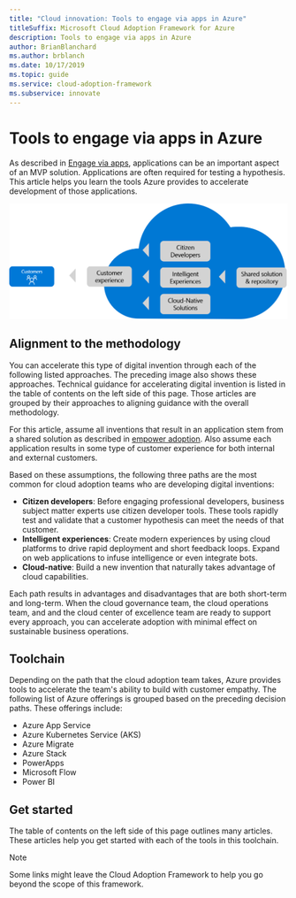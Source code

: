 ```yaml
---
title: "Cloud innovation: Tools to engage via apps in Azure"
titleSuffix: Microsoft Cloud Adoption Framework for Azure
description: Tools to engage via apps in Azure
author: BrianBlanchard
ms.author: brblanch
ms.date: 10/17/2019
ms.topic: guide
ms.service: cloud-adoption-framework
ms.subservice: innovate
---
```


# Tools to engage via apps in Azure

As described in [Engage via apps](../considerations/apps.md), applications can be an important aspect of an MVP solution. Applications are often required for testing a hypothesis. This article helps you learn the tools Azure provides to accelerate development of those applications.

![Cloud Adoption Framework approach to engage via apps](../../_images/innovate/engage-via-apps.png)

## Alignment to the methodology

You can accelerate this type of digital invention through each of the following listed approaches. The preceding image also shows these approaches. Technical guidance for accelerating digital invention is listed in the table of contents on the left side of this page. Those articles are grouped by their approaches to aligning guidance with the overall methodology.

For this article, assume all inventions that result in an application stem from a shared solution as described in [empower adoption](./ci-cd.md). Also assume each application results in some type of customer experience for both internal and external customers.

Based on these assumptions, the following three paths are the most common for cloud adoption teams who are developing digital inventions:

- **Citizen developers**: Before engaging professional developers, business subject matter experts use citizen developer tools. These tools rapidly test and validate that a customer hypothesis can meet the needs of that customer.
- **Intelligent experiences**: Create modern experiences by using cloud platforms to drive rapid deployment and short feedback loops. Expand on web applications to infuse intelligence or even integrate bots.
- **Cloud-native**: Build a new invention that naturally takes advantage of cloud capabilities.

Each path results in advantages and disadvantages that are both short-term and long-term. When the cloud governance team, the cloud operations team, and and the cloud center of excellence team are ready to support every approach, you can accelerate adoption with minimal effect on sustainable business operations.

## Toolchain

Depending on the path that the cloud adoption team takes, Azure provides tools to accelerate the team's ability to build with customer empathy. The following list of Azure offerings is grouped based on the preceding decision paths. These offerings include:

- Azure App Service
- Azure Kubernetes Service (AKS)
- Azure Migrate
- Azure Stack
- PowerApps
- Microsoft Flow
- Power BI

## Get started

The table of contents on the left side of this page outlines many articles. These articles help you get started with each of the tools in this toolchain.

> [!NOTE]
> Some links might leave the Cloud Adoption Framework to help you go beyond the scope of this framework.

